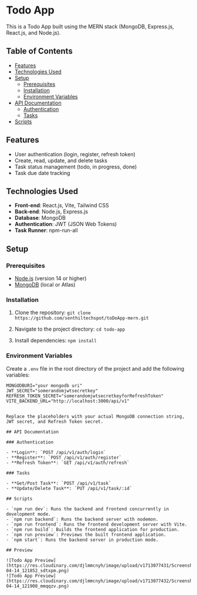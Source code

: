 # Todo App

This is a Todo App built using the MERN stack (MongoDB, Express.js, React.js, and Node.js).

## Table of Contents

- [Features](#features)
- [Technologies Used](#technologies-used)
- [Setup](#setup)
  - [Prerequisites](#prerequisites)
  - [Installation](#installation)
  - [Environment Variables](#environment-variables)
- [API Documentation](#api-documentation)
  - [Authentication](#authentication)
  - [Tasks](#tasks)
- [Scripts](#scripts)

## Features

- User authentication (login, register, refresh token)
- Create, read, update, and delete tasks
- Task status management (todo, in progress, done)
- Task due date tracking

## Technologies Used

- **Front-end**: React.js, Vite, Tailwind CSS
- **Back-end**: Node.js, Express.js
- **Database**: MongoDB
- **Authentication**: JWT (JSON Web Tokens)
- **Task Runner**: npm-run-all

## Setup

### Prerequisites

- [Node.js](https://nodejs.org/) (version 14 or higher)
- [MongoDB](https://www.mongodb.com/) (local or Atlas)

### Installation

1. Clone the repository:
  `git clone https://github.com/senthiltechspot/toDoApp-mern.git`

2. Navigate to the project directory:
   `cd todo-app`

3. Install dependencies:
  `npm install`

### Environment Variables

Create a `.env` file in the root directory of the project and add the following variables:

```dotenv
MONGODBURI="your mongodb uri"
JWT_SECRET="somerandomjwtsecretkey"
REFRESH_TOKEN_SECRET="somerandomjwtsecretkeyforRefreshToken"
VITE_BACKEND_URL="http://localhost:3000/api/v1"


Replace the placeholders with your actual MongoDB connection string, JWT secret, and Refresh Token secret.

## API Documentation

### Authentication

- **Login**: `POST /api/v1/auth/login`
- **Register**: `POST /api/v1/auth/register`
- **Refresh Token**: `GET /api/v1/auth/refresh`

### Tasks

- **Get/Post Task**: `POST /api/v1/task`
- **Update/Delete Task**: `PUT /api/v1/task/:id`

## Scripts

- `npm run dev`: Runs the backend and frontend concurrently in development mode.
- `npm run backend`: Runs the backend server with nodemon.
- `npm run frontend`: Runs the frontend development server with Vite.
- `npm run build`: Builds the frontend application for production.
- `npm run preview`: Previews the built frontend application.
- `npm start`: Runs the backend server in production mode.

## Preview

![Todo App Preview](https://res.cloudinary.com/djlmmcnyh/image/upload/v1713077431/Screenshot_2024-04-14_121852_sdtxpm.png)
![Todo App Preview](https://res.cloudinary.com/djlmmcnyh/image/upload/v1713077432/Screenshot_2024-04-14_121908_mmqqzv.png)
